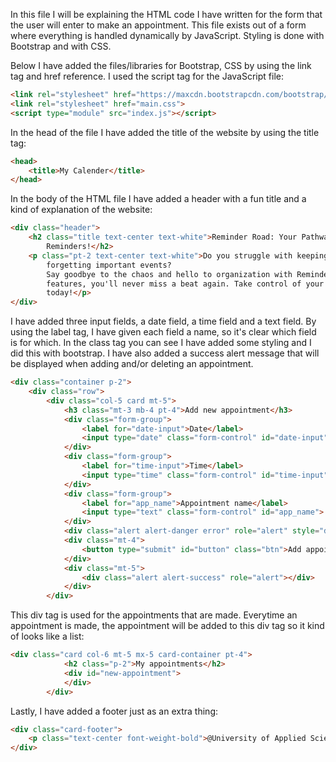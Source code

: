In this file I will be explaining the HTML code I have written for the form that the user will enter to make
an appointment. This file exists out of a form where everything is handled dynamically by JavaScript. Styling is done
with Bootstrap and with CSS.

Below I have added the files/libraries for Bootstrap, CSS by using the link tag and href reference. I used the script
tag for the JavaScript file:

```html
<link rel="stylesheet" href="https://maxcdn.bootstrapcdn.com/bootstrap/4.5.2/css/bootstrap.min.css">
<link rel="stylesheet" href="main.css">
<script type="module" src="index.js"></script>
```

In the head of the file I have added the title of the website by using the title tag:

```html
<head>
    <title>My Calender</title>
</head> 
```

In the body of the HTML file I have added a header with a fun title and a kind of explanation of the website:

```html
<div class="header">
    <h2 class="title text-center text-white">Reminder Road: Your Pathway to Organized Appointments and Timely
        Reminders!</h2>
    <p class="pt-2 text-center text-white">Do you struggle with keeping up with your appointments, missing deadlines, or
        forgetting important events?
        Say goodbye to the chaos and hello to organization with Reminder Road! With timely reminders and intuitive
        features, you'll never miss a beat again. Take control of your calendar and start enjoying peace of mind
        today!</p>
</div>

```
I have added three input fields, a date field, a time field and a text field. By using the label tag, 
I have given each field a name, so it's clear which field is for which. In the class tag you can see I have added some 
styling and I did this with bootstrap. I have also added a success alert message that will be displayed when adding 
and/or deleting an appointment. 

```html
<div class="container p-2">
    <div class="row">
        <div class="col-5 card mt-5">
            <h3 class="mt-3 mb-4 pt-4">Add new appointment</h3>
            <div class="form-group">
                <label for="date-input">Date</label>
                <input type="date" class="form-control" id="date-input">
            </div>
            <div class="form-group">
                <label for="time-input">Time</label>
                <input type="time" class="form-control" id="time-input">
            </div>
            <div class="form-group">
                <label for="app_name">Appointment name</label>
                <input type="text" class="form-control" id="app_name">
            </div>
            <div class="alert alert-danger error" role="alert" style="display:none;"></div>
            <div class="mt-4">
                <button type="submit" id="button" class="btn">Add appointment</button>
            </div>
            <div class="mt-5">
                <div class="alert alert-success" role="alert"></div>
            </div>
        </div>
```

This div tag is used for the appointments that are made. Everytime an appointment is made, the appointment will be added
to this div tag so it kind of looks like a list:

```html
<div class="card col-6 mt-5 mx-5 card-container pt-4">
            <h2 class="p-2">My appointments</h2>
            <div id="new-appointment">
            </div>
        </div>
```

Lastly, I have added a footer just as an extra thing:
```html
<div class="card-footer">
    <p class="text-center font-weight-bold">@University of Applied Sciences</p>
</div>
```